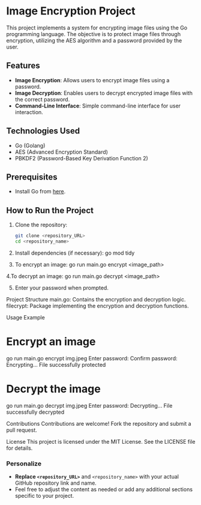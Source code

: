 # Image Encryption Project

This project implements a system for encrypting image files using the Go programming language. The objective is to protect image files through encryption, utilizing the AES algorithm and a password provided by the user.

## Features
- **Image Encryption**: Allows users to encrypt image files using a password.
- **Image Decryption**: Enables users to decrypt encrypted image files with the correct password.
- **Command-Line Interface**: Simple command-line interface for user interaction.

## Technologies Used
- Go (Golang)
- AES (Advanced Encryption Standard)
- PBKDF2 (Password-Based Key Derivation Function 2)

## Prerequisites
- Install Go from [here](https://golang.org/dl/).

## How to Run the Project
1. Clone the repository:
   ```bash
   git clone <repository_URL>
   cd <repository_name>

2. Install dependencies (if necessary):
    go mod tidy

3. To encrypt an image:
    go run main.go encrypt <image_path>

4.To decrypt an image:
    go run main.go decrypt <image_path>

5. Enter your password when prompted.

Project Structure
    main.go: Contains the encryption and decryption logic.
    filecrypt: Package implementing the encryption and decryption functions.

Usage Example
# Encrypt an image
go run main.go encrypt img.jpeg
Enter password:
Confirm password:
Encrypting...
File successfully protected

# Decrypt the image
go run main.go decrypt img.jpeg
Enter password:
Decrypting...
File successfully decrypted

Contributions
Contributions are welcome! Fork the repository and submit a pull request.

License
This project is licensed under the MIT License. See the LICENSE file for details.


### Personalize
- **Replace `<repository_URL>`** and `<repository_name>` with your actual GitHub repository link and name.
- Feel free to adjust the content as needed or add any additional sections specific to your project. 







